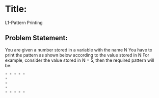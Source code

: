 # Title:

L1-Pattern Printing

## Problem Statement:

You are given a number stored in a variable with the name N You have to print the pattern as shown below according to the value stored in N For example, consider the value stored in N = 5, then the required pattern will be.

```javascript
* * * * *
*
*
*
* * * * *
```
